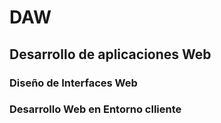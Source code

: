 # DAW
## Desarrollo de aplicaciones Web
### Diseño de Interfaces Web
### Desarrollo Web en Entorno clliente
